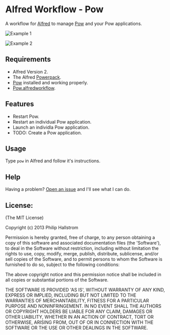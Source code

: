 # Alfred Workflow - Pow

A workflow for [Alfred](http://www.alfredapp.com/) to manage [Pow](http://pow.cx) and your Pow applications.

![Example 1](https://raw.github.com/phallstrom/AlfredPow/master/screenshots/1.png)

![Example 2](https://raw.github.com/phallstrom/AlfredPow/master/screenshots/2.png)

## Requirements

- Alfred Version 2.
- The Alfred [Powerpack](http://www.alfredapp.com/powerpack/).
- [Pow](http://pow.cx) installed and working properly.
- [Pow.alfredworkflow](https://raw.github.com/phallstrom/AlfredPow/master/Pow.alfredworkflow).

## Features

- Restart Pow.
- Restart an individual Pow application.
- Launch an individla Pow application.
- TODO: Create a Pow application.

## Usage

Type `pow` in Alfred and follow it's instructions.

## Help

Having a problem?  [Open an issue](https://github.com/phallstrom/AlfredPow/issues) and I'll see what I can do.

## License:

(The MIT License)

Copyright (c) 2013 Philip Hallstrom

Permission is hereby granted, free of charge, to any person obtaining
a copy of this software and associated documentation files (the
'Software'), to deal in the Software without restriction, including
without limitation the rights to use, copy, modify, merge, publish,
distribute, sublicense, and/or sell copies of the Software, and to
permit persons to whom the Software is furnished to do so, subject to
the following conditions:

The above copyright notice and this permission notice shall be
included in all copies or substantial portions of the Software.

THE SOFTWARE IS PROVIDED 'AS IS', WITHOUT WARRANTY OF ANY KIND,
EXPRESS OR IMPLIED, INCLUDING BUT NOT LIMITED TO THE WARRANTIES OF
MERCHANTABILITY, FITNESS FOR A PARTICULAR PURPOSE AND NONINFRINGEMENT.
IN NO EVENT SHALL THE AUTHORS OR COPYRIGHT HOLDERS BE LIABLE FOR ANY
CLAIM, DAMAGES OR OTHER LIABILITY, WHETHER IN AN ACTION OF CONTRACT,
TORT OR OTHERWISE, ARISING FROM, OUT OF OR IN CONNECTION WITH THE
SOFTWARE OR THE USE OR OTHER DEALINGS IN THE SOFTWARE.
